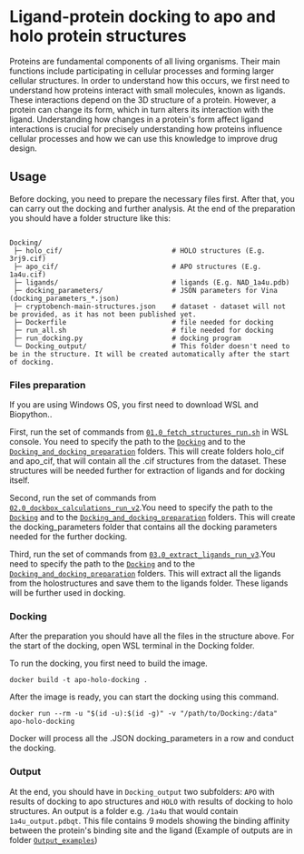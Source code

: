 # Ligand-protein docking to apo and holo protein structures
Proteins are fundamental components of all living organisms. Their main functions include participating in cellular processes and forming larger cellular structures. In order to understand how this occurs, we first need to understand how proteins interact with small molecules, known as ligands. These interactions depend on the 3D structure of a protein. However, a protein can change its form, which in turn alters its interaction with the ligand. Understanding how changes in a protein's form affect ligand interactions is crucial for precisely understanding how proteins influence cellular processes and how we can use this knowledge to improve drug design.
## Usage
Before docking, you need to prepare the necessary files first. After that, you can carry out the docking and further analysis.
At the end of the preparation you should have a folder structure like this:

```text

Docking/
 ├─ holo_cif/                           # HOLO structures (E.g. 3rj9.cif)
 ├─ apo_cif/                            # APO structures (E.g. 1a4u.cif)
 ├─ ligands/                            # ligands (E.g. NAD_1a4u.pdb)
 ├─ docking_parameters/                 # JSON parameters for Vina (docking_parameters_*.json)
 ├─ cryptobench-main-structures.json    # dataset - dataset will not be provided, as it has not been published yet.
 ├─ Dockerfile                          # file needed for docking
 ├─ run_all.sh                          # file needed for docking
 ├─ run_docking.py                      # docking program 
 └─ Docking_output/                     # This folder doesn't need to be in the structure. It will be created automatically after the start of docking. 
```
### Files preparation
If you are using Windows OS, you first need to download WSL and Biopython..

First, run the set of commands from  [`01.0_fetch_structures_run.sh`](https://github.com/simonpetrov07/Ligand-protein_docking_to_apo_and_holostructures/blob/main/Docking_and_docking_preparation/01.0_fetch_structures.sh) in WSL console. You need to specify the path to the [`Docking`](Docking_and_docking_preparation/Docking) and to the [`Docking_and_docking_preparation`](Docking_and_docking_preparation) folders. This will create folders holo_cif and apo_cif, that will contain all the .cif structures from the dataset. These structures will be needed further for extraction of ligands and for docking itself.

Second, run the set of commands from [`02.0_dockbox_calculations_run_v2`](https://github.com/simonpetrov07/Ligand-protein_docking_to_apo_and_holostructures/blob/main/Docking_and_docking_preparation/02.0_docking_box_calculations_v2.sh).You need to specify the path to the [`Docking`](Docking_and_docking_preparation/Docking) and to the [`Docking_and_docking_preparation`](Docking_and_docking_preparation) folders. This will create the docking_parameters folder that contains all the docking parameters needed for the further docking.

Third, run the set of commands from [`03.0_extract_ligands_run_v3`](https://github.com/simonpetrov07/Ligand-protein_docking_to_apo_and_holostructures/blob/main/Docking_and_docking_preparation/03.0_extract_ligands_v3.sh).You need to specify the path to the [`Docking`](Docking_and_docking_preparation/Docking) and to the [`Docking_and_docking_preparation`](Docking_and_docking_preparation) folders. This will extract all the ligands from the holostructures and save them to the ligands folder. These ligands will be further used in docking.

### Docking
After the preparation you should have all the files in the structure above.
For the start of the docking, open WSL terminal in the Docking folder. 

To run the docking, you first need to build the image.
```console
docker build -t apo-holo-docking .
```
After the image is ready, you can start the docking using this command.
```console
docker run --rm -u "$(id -u):$(id -g)" -v "/path/to/Docking:/data" apo-holo-docking 
```
Docker will process all the .JSON docking_parameters in a row and conduct the docking.

### Output
At the end, you should have in `Docking_output` two subfolders: `APO` with results of docking to apo structures and `HOLO` with results of docking to holo structures. An output is a folder e.g. `/1a4u` that would contain `1a4u_output.pdbqt`. This file contains 9 models showing the binding affinity between the protein's binding site and the ligand (Example of outputs are in folder [`Output_examples`](Output_examples))

